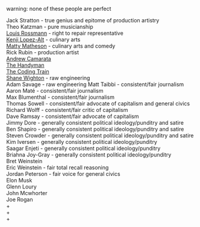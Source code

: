 <link href="../css/styles.css" rel="stylesheet" />

warning: none of these people are perfect

Jack Stratton - true genius and epitome of production artistry  
Theo Katzman - pure musicianship  
[Louis Rossmann](https://www.youtube.com/@rossmanngroup) - right to repair representative  
[Kenji Lopez-Alt](https://www.youtube.com/@JKenjiLopezAlt) - culinary arts  
[Matty Matheson](https://www.youtube.com/@mattymatheson) - culinary arts and comedy  
Rick Rubin - production artist  
[Andrew Camarata](https://www.youtube.com/@AndrewCamarata)  
[The Handyman](https://www.youtube.com/@TheHandyman1)  
[The Coding Train](https://www.youtube.com/@TheCodingTrain)  
[Shane Wighton](https://www.youtube.com/channel/UCj1VqrHhDte54oLgPG4xpuQ) - raw engineering  
Adam Savage - raw engineering
Matt Taibbi - consistent/fair journalism  
Aaron Maté - consistent/fair journalism  
Max Blumenthal - consistent/fair journalism  
Thomas Sowell - consistent/fair advocate of capitalism and general civics  
Richard Wolff - consistent/fair critic of capitalism  
Dave Ramsay - consistent/fair advocate of capitalism  
Jimmy Dore - generally consistent political ideology/punditry and satire  
Ben Shapiro - generally consistent political ideology/punditry and satire  
Steven Crowder - generally consistent political ideology/punditry and satire  
Kim Iversen - generally consistent political ideology/punditry  
Saagar Enjeti - generally consistent political ideology/punditry  
Briahna Joy-Gray - generally consistent political ideology/punditry  
Bret Weinstein  
Eric Weinstein - fair total recall reasoning  
Jordan Peterson - fair voice for general civics  
Elon Musk  
Glenn Loury  
John Mcwhorter  
Joe Rogan  
+  
+  
+  
